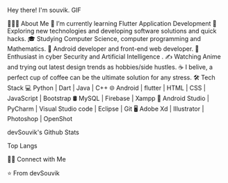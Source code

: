 Hey there! I'm souvik. 
GIF

👨🏻‍💻 About Me
🔭   I’m currently learning Flutter Application Development
🤔   Exploring new technologies and developing software solutions and quick hacks.
🎓   Studying Computer Science, computer programming and Mathematics.
💼   Android developer and front-end web developer.
🌱   Enthusiast in cyber Security and Artificial Intelligence .
✍️   Watching Anime and trying out latest design trends as hobbies/side hustles.
☕   I belive, a perfect cup of coffee can be the ultimate solution for any stress.
🛠 Tech Stack
💻   Python | Dart | Java | C++
🌐   Android | flutter | HTML | CSS | JavaScript | Bootstrap
🛢   MySQL | Firebase | Xampp
🔧   Android Studio | PyCharm | Visual Studio code | Eclipse | Git
🖥   Adobe Xd | Illustrator | Photoshop | OpenShot

devSouvik's Github Stats


Top Langs

🤝🏻 Connect with Me
           

⭐️ From devSouvik
